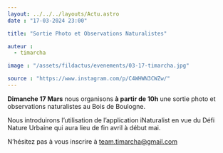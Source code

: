 ```yaml
---
layout: ../../../layouts/Actu.astro
date : "17-03-2024 23:00"

title: "Sortie Photo et Observations Naturalistes"

auteur :
  - timarcha

image : "/assets/fildactus/evenements/03-17-timarcha.jpg"

source : "https://www.instagram.com/p/C4WHWN3CWZw/"
---
```


__Dimanche 17 Mars__ nous organisons __à partir de 10h__ une sortie photo et observations naturalistes au Bois de Boulogne.

Nous introduirons l’utilisation de l’application iNaturalist en vue du Défi Nature Urbaine qui aura lieu de fin avril à début mai.

N’hésitez pas à vous inscrire à team.timarcha@gmail.com